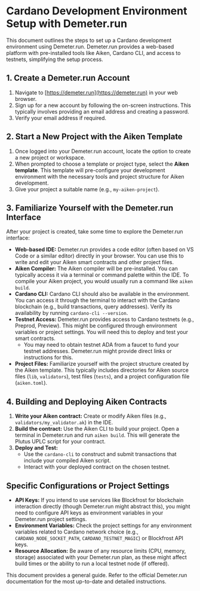 # Cardano Development Environment Setup with Demeter.run

This document outlines the steps to set up a Cardano development environment using Demeter.run. Demeter.run provides a web-based platform with pre-installed tools like Aiken, Cardano CLI, and access to testnets, simplifying the setup process.

## 1. Create a Demeter.run Account

1.  Navigate to [https://demeter.run](https://demeter.run) in your web browser.
2.  Sign up for a new account by following the on-screen instructions. This typically involves providing an email address and creating a password.
3.  Verify your email address if required.

## 2. Start a New Project with the Aiken Template

1.  Once logged into your Demeter.run account, locate the option to create a new project or workspace.
2.  When prompted to choose a template or project type, select the **Aiken template**. This template will pre-configure your development environment with the necessary tools and project structure for Aiken development.
3.  Give your project a suitable name (e.g., `my-aiken-project`).

## 3. Familiarize Yourself with the Demeter.run Interface

After your project is created, take some time to explore the Demeter.run interface:

*   **Web-based IDE:** Demeter.run provides a code editor (often based on VS Code or a similar editor) directly in your browser. You can use this to write and edit your Aiken smart contracts and other project files.
*   **Aiken Compiler:** The Aiken compiler will be pre-installed. You can typically access it via a terminal or command palette within the IDE. To compile your Aiken project, you would usually run a command like `aiken build`.
*   **Cardano CLI:** Cardano CLI should also be available in the environment. You can access it through the terminal to interact with the Cardano blockchain (e.g., build transactions, query addresses). Verify its availability by running `cardano-cli --version`.
*   **Testnet Access:** Demeter.run provides access to Cardano testnets (e.g., Preprod, Preview). This might be configured through environment variables or project settings. You will need this to deploy and test your smart contracts.
    *   You may need to obtain testnet ADA from a faucet to fund your testnet addresses. Demeter.run might provide direct links or instructions for this.
*   **Project Files:** Familiarize yourself with the project structure created by the Aiken template. This typically includes directories for Aiken source files (`lib`, `validators`), test files (`tests`), and a project configuration file (`aiken.toml`).

## 4. Building and Deploying Aiken Contracts

1.  **Write your Aiken contract:** Create or modify Aiken files (e.g., `validators/my_validator.ak`) in the IDE.
2.  **Build the contract:** Use the Aiken CLI to build your project. Open a terminal in Demeter.run and run `aiken build`. This will generate the Plutus UPLC script for your contract.
3.  **Deploy and Test:**
    *   Use the `cardano-cli` to construct and submit transactions that include your compiled Aiken script.
    *   Interact with your deployed contract on the chosen testnet.

## Specific Configurations or Project Settings

*   **API Keys:** If you intend to use services like Blockfrost for blockchain interaction directly (though Demeter.run might abstract this), you might need to configure API keys as environment variables in your Demeter.run project settings.
*   **Environment Variables:** Check the project settings for any environment variables related to Cardano network choice (e.g., `CARDANO_NODE_SOCKET_PATH`, `CARDANO_TESTNET_MAGIC`) or Blockfrost API keys.
*   **Resource Allocation:** Be aware of any resource limits (CPU, memory, storage) associated with your Demeter.run plan, as these might affect build times or the ability to run a local testnet node (if offered).

This document provides a general guide. Refer to the official Demeter.run documentation for the most up-to-date and detailed instructions.
